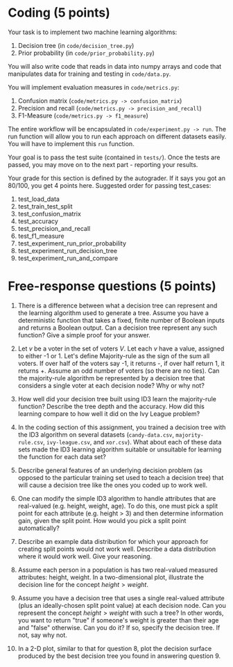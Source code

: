 # Coding (5 points)
Your task is to implement two machine learning algorithms:

1. Decision tree (in `code/decision_tree.py`)
2. Prior probability (in `code/prior_probability.py`)

You will also write code that reads in data into numpy arrays and code that manipulates
data for training and testing in `code/data.py`.

You will implement evaluation measures in `code/metrics.py`:

1. Confusion matrix (`code/metrics.py -> confusion_matrix`)
2. Precision and recall (`code/metrics.py -> precision_and_recall`)
3. F1-Measure (`code/metrics.py -> f1_measure`)

The entire workflow will be encapsulated in `code/experiment.py -> run`. The run function 
will allow you to run each approach on different datasets easily. You will have to 
implement this `run` function.

Your goal is to pass the test suite (contained in `tests/`). Once the tests are passed, you 
may move on to the next part - reporting your results.

Your grade for this section is defined by the autograder. If it says you got an 80/100,
you get 4 points here. Suggested order for passing test_cases:

1. test_load_data
2. test_train_test_split
3. test_confusion_matrix
4. test_accuracy
5. test_precision_and_recall
6. test_f1_measure
7. test_experiment_run_prior_probability
8. test_experiment_run_decision_tree
9. test_experiment_run_and_compare

# Free-response questions (5 points)

1. There is a difference between what a decision tree can represent and the learning algorithm used to generate a tree. Assume you have a deterministic function that takes a fixed, finite number of Boolean inputs and returns a Boolean output. Can a decision tree represent any such function? Give a simple proof for your answer. 

2. Let $v$  be a voter in the set of voters $V$. Let each $v$ have a value, assigned to either -1 or 1. Let's define Majority-rule as the sign of the sum all voters. If over half of the voters say -1, it returns -, if over half return 1, it returns +. Assume an odd number of voters (so there are no ties). Can the majority-rule algorithm be represented by a decision tree that considers a single voter at each decision node? Why or why not?

3. How well did your decision tree built using ID3 learn the majority-rule function? Describe the tree depth and the accuracy. How did this learning compare to how well it did on the Ivy League problem? 

4. In the coding section of this assignment, you trained a decision tree with the ID3 algorithm on several datasets (`candy-data.csv`, `majority-rule.csv`, `ivy-league.csv`, and `xor.csv`). What about each of these data sets made the ID3 learning algorithm suitable or unsuitable for learning the function for each data set?

5. Describe general features of an underlying decision problem (as opposed to the particular training set used to teach a decision tree) that will cause a decision tree like the ones you coded up to work well.

6. One can modify the simple ID3 algorithm to handle attributes that are real-valued (e.g. height, weight, age). To do this, one must pick a split point for each attribute (e.g. height > 3) and then determine information gain, given the split point. How would you pick a split point automatically? 

7. Describe an example data distribution for which your approach for creating split points would not work well. Describe a data distribution where it would work well. Give your reasoning.

8. Assume each person in a population is has two real-valued measured attributes: height, weight. In a two-dimensional plot, illustrate the decision line for the concept $height > weight$.

9. Assume you have a decision tree that uses a single real-valued attribute (plus an ideally-chosen split point value) at each decision node. Can you represent the concept $height > weight$ with such a tree?  In other words, you want to return "true" if someone's weight is greater than their age and "false" otherwise.  Can you do it? If so, specify the decision tree. If not, say why not.

10. In a 2-D plot, similar to that for question 8, plot the decision surface produced by the best decision tree you found in answering question 9.


